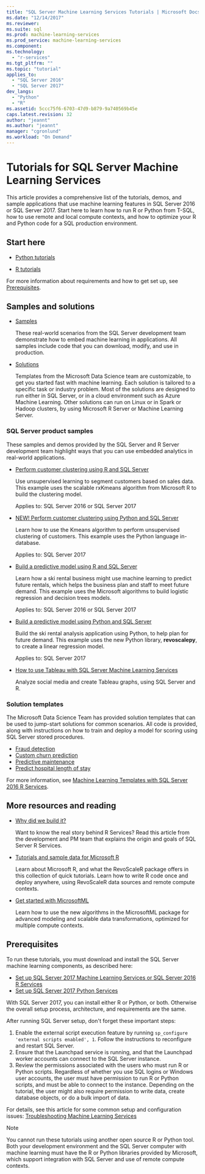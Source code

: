 ```yaml
---
title: "SQL Server Machine Learning Services Tutorials | Microsoft Docs"
ms.date: "12/14/2017"
ms.reviewer: 
ms.suite: sql
ms.prod: machine-learning-services
ms.prod_service: machine-learning-services
ms.component: 
ms.technology: 
  - "r-services"
ms.tgt_pltfrm: ""
ms.topic: "tutorial"
applies_to: 
  - "SQL Server 2016"
  - "SQL Server 2017"
dev_langs: 
  - "Python"
  - "R"
ms.assetid: 5ccc75f6-6703-47d9-b879-9a740569b45e
caps.latest.revision: 32
author: "jeannt"
ms.author: "jeannt"
manager: "cgronlund"
ms.workload: "On Demand"
---
```

# Tutorials for SQL Server Machine Learning Services

This article provides a comprehensive list of the tutorials, demos, and sample applications that use machine learning features in SQL Server 2016 or SQL Server 2017. Start here to learn how to run R or Python from T-SQL, how to use remote and local compute contexts, and how to optimize your R and Python code for a SQL production environment.

## Start here

+ [Python tutorials](../tutorials/sql-server-python-tutorials.md)

+ [R tutorials](../tutorials/sql-server-r-tutorials.md)

For more information about requirements and how to get set up, see [Prerequisites](#bkmk_prerequisites).

## Samples and solutions

+ [Samples](#bkmk_samples) 

    These real-world scenarios from the SQL Server development team demonstrate how to embed machine learning in applications. All samples include code that you can download, modify, and use in production.

+ [Solutions](#bkmk_solutions) 

    Templates from the Microsoft Data Science team are customizable, to get you started fast with machine learning. Each solution is tailored to a specific task or industry problem. Most of the solutions are designed to run either in SQL Server, or in a cloud environment such as Azure Machine Learning. Other solutions can run on Linux or in Spark or Hadoop clusters, by using Microsoft R Server or Machine Learning Server.

### <a name ="bkmk_samples"></a>SQL Server product samples

These samples and demos provided by the SQL Server and R Server development team highlight ways that you can use embedded analytics in real-world applications.

+ [Perform customer clustering using R and SQL Server](https://microsoft.github.io/sql-ml-tutorials/R/customerclustering/)

  Use unsupervised learning to segment customers based on sales data. This example uses the scalable rxKmeans algorithm from Microsoft R to build the clustering model. 
  
  Applies to: SQL Server 2016 or SQL Server 2017

+ [NEW! Perform customer clustering using Python and SQL Server](https://microsoft.github.io/sql-ml-tutorials/python/customerclustering/)

    Learn how to use the Kmeans algorithm to perform unsupervised clustering of customers. This example uses the Python language in-database.
    
    Applies to: SQL Server 2017

+ [Build a predictive model using R and SQL Server](https://microsoft.github.io/sql-ml-tutorials/R/rentalprediction)

  Learn how a ski rental business might use machine learning to predict future rentals, which helps the business plan and staff to meet future demand. This example uses the Microsoft algorithms to build logistic regression and decision trees models. 
  
  Applies to: SQL Server 2016 or SQL Server 2017

+ [Build a predictive model using Python and SQL Server](https://microsoft.github.io/sql-ml-tutorials/python/rentalprediction/)

   Build the ski rental analysis application using Python, to help plan for future demand. This example uses the new Python library, **revoscalepy**, to create a linear regression model.
   
   Applies to: SQL Server 2017

+ [How to use Tableau with SQL Server Machine Learning Services](https://blogs.msdn.microsoft.com/mlserver/2017/12/14/how-to-use-tableau-with-sql-server-machine-learning-services-with-r-and-python/)

    Analyze social media and create Tableau graphs, using SQL Server and R.

### <a name="bkmk_solutions"></a>Solution templates

The Microsoft Data Science Team has provided solution templates that can be used to jump-start solutions for common scenarios. All code is provided, along with instructions on how to train and deploy a model for scoring using SQL Server stored procedures.

+ [Fraud detection](https://gallery.cortanaanalytics.com/Tutorial/Online-Fraud-Detection-Template-with-SQL-Server-R-Services-1)
+ [Custom churn prediction](https://gallery.cortanaanalytics.com/Tutorial/Customer-Churn-Prediction-Template-with-SQL-Server-R-Services-1)
+ [Predictive maintenance](https://gallery.cortanaanalytics.com/Tutorial/Predictive-Maintenance-Template-with-SQL-Server-R-Services-1)
+ [Predict hospital length of stay](https://gallery.cortanaintelligence.com/Solution/Predicting-Length-of-Stay-in-Hospitals-1)

For more information, see [Machine Learning Templates with SQL Server 2016 R Services](https://blogs.technet.microsoft.com/machinelearning/2016/03/23/machine-learning-templates-with-sql-server-2016-r-services/).

## More resources and reading

+ [Why did we build it?](https://blogs.msdn.microsoft.com/sqlserverstorageengine/2017/01/10/sql-server-r-services-why-did-we-build-it/)

    Want to know the real story behind R Services? Read this article from the development and PM team that explains the origin and goals of SQL Server R Services.

+ [Tutorials and sample data for Microsoft R](https://docs.microsoft.com/machine-learning-server/r/tutorial-introduction)

    Learn about Microsoft R, and what the RevoScaleR package offers in this collection of quick tutorials. Learn how to write R code once and deploy anywhere, using RevoScaleR data sources and remote compute contexts.

+ [Get started with MicrosoftML](https://docs.microsoft.com/machine-learning-server/r/concept-what-is-the-microsoftml-package)

  Learn how to use the new algorithms in the MicrosoftML package for advanced modeling and scalable data transformations, optimized for multiple compute contexts.

## <a name="bkmk_Prerequisites"></a>Prerequisites

To run these tutorials, you must download and install the SQL Server machine learning components, as described here:

+ [Set up SQL Server 2017 Machine Learning Services or SQL Server 2016 R Services](../r/set-up-sql-server-r-services-in-database.md)
+ [Set up SQL Server 2017 Python Services](../python/setup-python-machine-learning-services.md)

With SQL Server 2017, you can install either R or Python, or both. Otherwise the overall setup process, architecture, and requirements are the same.

After running SQL Server setup, don't forget these important steps:

1. Enable the external script execution feature by running `sp_configure 'external scripts enabled', 1`. Follow the instructions to reconfigure and restart SQL Server.
2. Ensure that the Launchpad service is running, and that the Launchpad worker accounts can connect to the SQL Server instance.
3. Review the permissions associated with the users who must run R or Python scripts. Regardless of whether you use SQL logins or Windows user accounts, the user must have permission to run R or Python scripts, and must be able to connect to the instance. Depending on the tutorial, the user might also require permission to write data, create database objects, or do a bulk import of data.

For details, see this article for some common setup and configuration issues: [Troubleshooting Machine Learning Services](../machine-learning-troubleshooting-faq.md)

> [!NOTE]
> You cannot run these tutorials using another open source R or Python tool. Both your development environment and the SQL Server computer with machine learning must have the R or Python libraries provided by Microsoft, which support integration with SQL Server and use of remote compute contexts.
